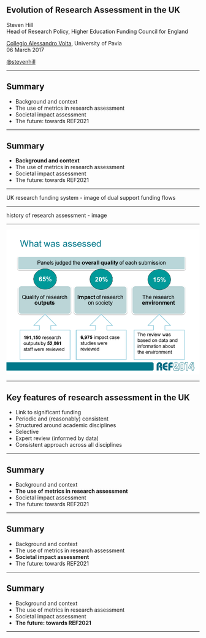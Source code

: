 ## Evolution of Research Assessment in the UK

Steven Hill    
Head of Research Policy, Higher Education Funding Council for England

[Collegio Alessandro Volta](http://www.collegiovolta.org/), University of Pavia    
06 March 2017

[@stevenhill](http://twitter.com/stevenhill)

---

## Summary

* Background and context
* The use of metrics in research assessment
* Societal impact assessment
* The future: towards REF2021

---

## Summary

* **Background and context**
* The use of metrics in research assessment
* Societal impact assessment
* The future: towards REF2021

---

UK research funding system - image of dual support funding flows

---

history of research assessment - image

---

![](images/ref2014-summary.png) <!-- .element height="80%" width="80%" -->

---

## Key features of research assessment in the UK

* Link to significant funding
* Periodic and (reasonably) consistent
* Structured around academic disciplines
* Selective
* Expert review (informed by data)
* Consistent approach across all disciplines

---

## Summary

* Background and context
* **The use of metrics in research assessment**
* Societal impact assessment
* The future: towards REF2021

---

## Summary

* Background and context
* The use of metrics in research assessment
* **Societal impact assessment**
* The future: towards REF2021

---

## Summary

* Background and context
* The use of metrics in research assessment
* Societal impact assessment
* **The future: towards REF2021**

---


<!--
* background and context
    * the UK funding landscape
    * history of research assessment
    * key features (peer review, discpline consistency)
* the use of bibliometrics in research assessment
    * metrics debate/pilot 2008
    * The Metric Tide
* societal impact assessment in REF2014
* the future: towards REF2021
    * Stern Review
    * consultation proposals
    * key challenges
-->